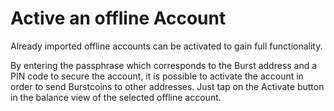# Active an offline Account

Already imported offline accounts can be activated to gain full functionality.

By entering the passphrase which corresponds to the Burst address and a PIN code to secure the account, it is possible to activate the account in order to send Burstcoins to other addresses. Just tap on the Activate button in the balance view of the selected offline account.
